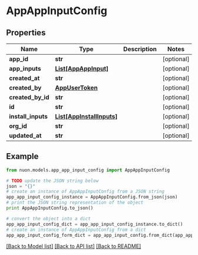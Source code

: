 # AppAppInputConfig


## Properties

Name | Type | Description | Notes
------------ | ------------- | ------------- | -------------
**app_id** | **str** |  | [optional] 
**app_inputs** | [**List[AppAppInput]**](AppAppInput.md) |  | [optional] 
**created_at** | **str** |  | [optional] 
**created_by** | [**AppUserToken**](AppUserToken.md) |  | [optional] 
**created_by_id** | **str** |  | [optional] 
**id** | **str** |  | [optional] 
**install_inputs** | [**List[AppInstallInputs]**](AppInstallInputs.md) |  | [optional] 
**org_id** | **str** |  | [optional] 
**updated_at** | **str** |  | [optional] 

## Example

```python
from nuon.models.app_app_input_config import AppAppInputConfig

# TODO update the JSON string below
json = "{}"
# create an instance of AppAppInputConfig from a JSON string
app_app_input_config_instance = AppAppInputConfig.from_json(json)
# print the JSON string representation of the object
print AppAppInputConfig.to_json()

# convert the object into a dict
app_app_input_config_dict = app_app_input_config_instance.to_dict()
# create an instance of AppAppInputConfig from a dict
app_app_input_config_form_dict = app_app_input_config.from_dict(app_app_input_config_dict)
```
[[Back to Model list]](../README.md#documentation-for-models) [[Back to API list]](../README.md#documentation-for-api-endpoints) [[Back to README]](../README.md)


